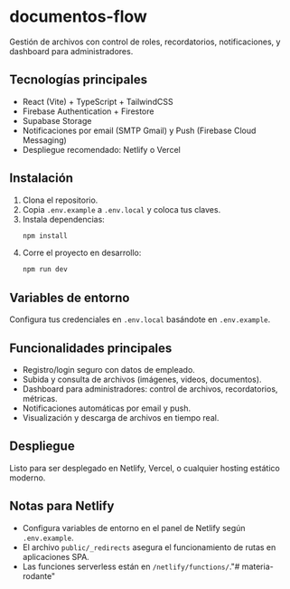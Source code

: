 # documentos-flow

Gestión de archivos con control de roles, recordatorios, notificaciones, y dashboard para administradores.

## Tecnologías principales

- React (Vite) + TypeScript + TailwindCSS
- Firebase Authentication + Firestore
- Supabase Storage
- Notificaciones por email (SMTP Gmail) y Push (Firebase Cloud Messaging)
- Despliegue recomendado: Netlify o Vercel

## Instalación

1. Clona el repositorio.
2. Copia `.env.example` a `.env.local` y coloca tus claves.
3. Instala dependencias:
    ```bash
    npm install
    ```
4. Corre el proyecto en desarrollo:
    ```bash
    npm run dev
    ```

## Variables de entorno

Configura tus credenciales en `.env.local` basándote en `.env.example`.

## Funcionalidades principales

- Registro/login seguro con datos de empleado.
- Subida y consulta de archivos (imágenes, videos, documentos).
- Dashboard para administradores: control de archivos, recordatorios, métricas.
- Notificaciones automáticas por email y push.
- Visualización y descarga de archivos en tiempo real.

## Despliegue

Listo para ser desplegado en Netlify, Vercel, o cualquier hosting estático moderno.

## Notas para Netlify

- Configura variables de entorno en el panel de Netlify según `.env.example`.
- El archivo `public/_redirects` asegura el funcionamiento de rutas en aplicaciones SPA.
- Las funciones serverless están en `/netlify/functions/`."# materia-rodante" 
